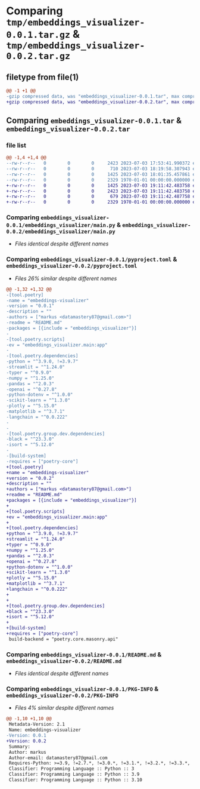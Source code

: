 # Comparing `tmp/embeddings_visualizer-0.0.1.tar.gz` & `tmp/embeddings_visualizer-0.0.2.tar.gz`

## filetype from file(1)

```diff
@@ -1 +1 @@
-gzip compressed data, was "embeddings_visualizer-0.0.1.tar", max compression
+gzip compressed data, was "embeddings_visualizer-0.0.2.tar", max compression
```

## Comparing `embeddings_visualizer-0.0.1.tar` & `embeddings_visualizer-0.0.2.tar`

### file list

```diff
@@ -1,4 +1,4 @@
--rw-r--r--   0        0        0     2423 2023-07-03 17:53:41.990372 embeddings_visualizer-0.0.1/embeddings_visualizer/main.py
--rw-r--r--   0        0        0      710 2023-07-03 18:19:58.307943 embeddings_visualizer-0.0.1/pyproject.toml
--rw-r--r--   0        0        0     1425 2023-07-03 18:01:35.457861 embeddings_visualizer-0.0.1/README.md
--rw-r--r--   0        0        0     2329 1970-01-01 00:00:00.000000 embeddings_visualizer-0.0.1/PKG-INFO
+-rw-r--r--   0        0        0     1425 2023-07-03 19:11:42.483758 embeddings_visualizer-0.0.2/README.md
+-rw-r--r--   0        0        0     2423 2023-07-03 19:11:42.483758 embeddings_visualizer-0.0.2/embeddings_visualizer/main.py
+-rw-r--r--   0        0        0      679 2023-07-03 19:11:42.487758 embeddings_visualizer-0.0.2/pyproject.toml
+-rw-r--r--   0        0        0     2329 1970-01-01 00:00:00.000000 embeddings_visualizer-0.0.2/PKG-INFO
```

### Comparing `embeddings_visualizer-0.0.1/embeddings_visualizer/main.py` & `embeddings_visualizer-0.0.2/embeddings_visualizer/main.py`

 * *Files identical despite different names*

### Comparing `embeddings_visualizer-0.0.1/pyproject.toml` & `embeddings_visualizer-0.0.2/pyproject.toml`

 * *Files 26% similar despite different names*

```diff
@@ -1,32 +1,32 @@
-[tool.poetry]
-name = "embeddings-visualizer"
-version = "0.0.1"
-description = ""
-authors = ["markus <datamastery87@gmail.com>"]
-readme = "README.md"
-packages = [{include = "embeddings_visualizer"}]
-
-[tool.poetry.scripts]
-ev = "embeddings_visualizer.main:app"
-
-[tool.poetry.dependencies]
-python = "^3.9.0, !=3.9.7"
-streamlit = "^1.24.0"
-typer = "^0.9.0"
-numpy = "^1.25.0"
-pandas = "^2.0.3"
-openai = "^0.27.8"
-python-dotenv = "^1.0.0"
-scikit-learn = "^1.3.0"
-plotly = "^5.15.0"
-matplotlib = "^3.7.1"
-langchain = "^0.0.222"
-
-
-[tool.poetry.group.dev.dependencies]
-black = "^23.3.0"
-isort = "^5.12.0"
-
-[build-system]
-requires = ["poetry-core"]
+[tool.poetry]
+name = "embeddings-visualizer"
+version = "0.0.2"
+description = ""
+authors = ["markus <datamastery87@gmail.com>"]
+readme = "README.md"
+packages = [{include = "embeddings_visualizer"}]
+
+[tool.poetry.scripts]
+ev = "embeddings_visualizer.main:app"
+
+[tool.poetry.dependencies]
+python = "^3.9.0, !=3.9.7"
+streamlit = "^1.24.0"
+typer = "^0.9.0"
+numpy = "^1.25.0"
+pandas = "^2.0.3"
+openai = "^0.27.8"
+python-dotenv = "^1.0.0"
+scikit-learn = "^1.3.0"
+plotly = "^5.15.0"
+matplotlib = "^3.7.1"
+langchain = "^0.0.222"
+
+
+[tool.poetry.group.dev.dependencies]
+black = "^23.3.0"
+isort = "^5.12.0"
+
+[build-system]
+requires = ["poetry-core"]
 build-backend = "poetry.core.masonry.api"
```

### Comparing `embeddings_visualizer-0.0.1/README.md` & `embeddings_visualizer-0.0.2/README.md`

 * *Files identical despite different names*

### Comparing `embeddings_visualizer-0.0.1/PKG-INFO` & `embeddings_visualizer-0.0.2/PKG-INFO`

 * *Files 4% similar despite different names*

```diff
@@ -1,10 +1,10 @@
 Metadata-Version: 2.1
 Name: embeddings-visualizer
-Version: 0.0.1
+Version: 0.0.2
 Summary: 
 Author: markus
 Author-email: datamastery87@gmail.com
 Requires-Python: >=3.9, !=2.7.*, !=3.0.*, !=3.1.*, !=3.2.*, !=3.3.*, !=3.4.*, !=3.5.*, !=3.6.*, !=3.7.*, !=3.8.*
 Classifier: Programming Language :: Python :: 3
 Classifier: Programming Language :: Python :: 3.9
 Classifier: Programming Language :: Python :: 3.10
```

